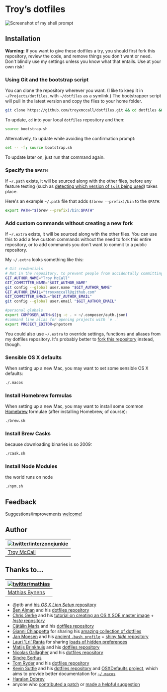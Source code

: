 # Troy’s dotfiles
![Screenshot of my shell prompt](http://i.imgur.com/2ADOkhf.png)

## Installation
**Warning:** If you want to give these dotfiles a try, you should first fork this repository, review the code, and remove things you don't want or need. Don't blindly use my settings unless you know what that entails. Use at your own risk!

### Using Git and the bootstrap script
You can clone the repository wherever you want. (I like to keep it in `~/Projects/dotfiles`, with `~/dotfiles` as a symlink.) The bootstrapper script will pull in the latest version and copy the files to your home folder.

```bash
git clone https://github.com/troyxmccall/dotfiles.git && cd dotfiles && bash bootstrap.sh
```

To update, `cd` into your local `dotfiles` repository and then:

```bash
source bootstrap.sh
```

Alternatively, to update while avoiding the confirmation prompt:

```bash
set -- -f; source bootstrap.sh
```


To update later on, just run that command again.

### Specify the `$PATH`
If `~/.path` exists, it will be sourced along with the other files, before any feature testing (such as [detecting which version of `ls` is being used](https://github.com/troyxmccall/dotfiles/blob/aff769fd75225d8f2e481185a71d5e05b76002dc/.aliases#L21-26)) takes place.

Here's an example `~/.path` file that adds `$(brew --prefix)/bin` to the `$PATH`:

```bash
export PATH="$(brew --prefix)/bin:$PATH"
```

### Add custom commands without creating a new fork
If `~/.extra` exists, it will be sourced along with the other files. You can use this to add a few custom commands without the need to fork this entire repository, or to add commands you don't want to commit to a public repository.

My `~/.extra` looks something like this:

```bash
# Git credentials
# Not in the repository, to prevent people from accidentally committing under my name
GIT_AUTHOR_NAME="Troy McCall"
GIT_COMMITTER_NAME="$GIT_AUTHOR_NAME"
git config --global user.name "$GIT_AUTHOR_NAME"
GIT_AUTHOR_EMAIL="troyxmccall@github.com"
GIT_COMMITTER_EMAIL="$GIT_AUTHOR_EMAIL"
git config --global user.email "$GIT_AUTHOR_EMAIL"

#personal globals
export COMPOSER_AUTH=$(jq -c . < ~/.composer/auth.json)
#command line alias for opening projects with `e .`
export PROJECT_EDITOR=phpstorm
```

You could also use `~/.extra` to override settings, functions and aliases from my dotfiles repository. It's probably better to [fork this repository](https://github.com/mathiasbynens/dotfiles/fork) instead, though.

### Sensible OS X defaults
When setting up a new Mac, you may want to set some sensible OS X defaults:

```bash
./.macos
```

### Install Homebrew formulas
When setting up a new Mac, you may want to install some common [Homebrew](http://brew.sh/) formulae (after installing Homebrew, of course):

```bash
./brew.sh
```

### Install Brew Casks
because downloading binaries is so 2009:

```bash
./cask.sh
```

### Install Node Modules
the world runs on node

```bash
./npm.sh
```



## Feedback
Suggestions/improvements [welcome](https://github.com/troyxmccall/dotfiles/issues)!

## Author

| [![twitter/interzonejunkie](https://avatars0.githubusercontent.com/u/129784?v=3&s=70)](http://twitter.com/interzonejunkie "Follow @interzonejunkie on Twitter")
| ---------------------------------------------------------------------------------------------------------------------------------------------------------------
| [Troy McCall](http://thoughtalotaboutbeingarobot.net)

## Thanks to…

| [![twitter/mathias](http://gravatar.com/avatar/24e08a9ea84deb17ae121074d0f17125?s=70)](http://twitter.com/mathias "Follow @mathias on Twitter")
| -----------------------------------------------------------------------------------------------------------------------------------------------
| [Mathias Bynens](https://mathiasbynens.be/)

- @ptb and [his _OS X Lion Setup_ repository](https://github.com/ptb/Mac-OS-X-Lion-Setup)
- [Ben Alman](http://benalman.com/) and his [dotfiles repository](https://github.com/cowboy/dotfiles)
- [Chris Gerke](http://www.randomsquared.com/) and his [tutorial on creating an OS X SOE master image](http://chris-gerke.blogspot.com/2012/04/mac-osx-soe-master-image-day-7.html) + [_Insta_ repository](https://github.com/cgerke/Insta)
- [Cătălin Mariș](https://github.com/alrra) and his [dotfiles repository](https://github.com/alrra/dotfiles)
- [Gianni Chiappetta](http://gf3.ca/) for sharing his [amazing collection of dotfiles](https://github.com/gf3/dotfiles)
- [Jan Moesen](http://jan.moesen.nu/) and his [ancient `.bash_profile`](https://gist.github.com/1156154) + [shiny _tilde_ repository](https://github.com/janmoesen/tilde)
- [Lauri 'Lri' Ranta](http://lri.me/) for sharing [loads of hidden preferences](http://osxnotes.net/defaults.html)
- [Matijs Brinkhuis](http://hotfusion.nl/) and his [dotfiles repository](https://github.com/matijs/dotfiles)
- [Nicolas Gallagher](http://nicolasgallagher.com/) and his [dotfiles repository](https://github.com/necolas/dotfiles)
- [Sindre Sorhus](http://sindresorhus.com/)
- [Tom Ryder](http://blog.sanctum.geek.nz/) and his [dotfiles repository](https://github.com/tejr/dotfiles)
- [Kevin Suttle](http://kevinsuttle.com/) and his [dotfiles repository](https://github.com/kevinSuttle/dotfiles) and [OSXDefaults project](https://github.com/kevinSuttle/OSXDefaults), which aims to provide better documentation for [`~/.macos`](https://mths.be/osx)
- [Haralan Dobrev](http://hkdobrev.com/)
- anyone who [contributed a patch](https://github.com/mathiasbynens/dotfiles/contributors) or [made a helpful suggestion](https://github.com/mathiasbynens/dotfiles/issues)
